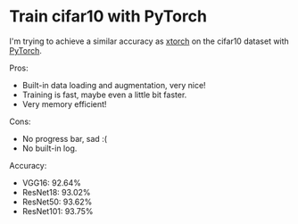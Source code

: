 # Train cifar10 with PyTorch

I'm trying to achieve a similar accuracy as [xtorch](https://github.com/kuangliu/xtorch) on the cifar10 dataset with [PyTorch](http://pytorch.org/).

Pros:
- Built-in data loading and augmentation, very nice!
- Training is fast, maybe even a little bit faster.
- Very memory efficient!

Cons:
- No progress bar, sad :(
- No built-in log.

Accuracy:
- VGG16: 92.64%
- ResNet18: 93.02%
- ResNet50: 93.62%
- ResNet101: 93.75%
